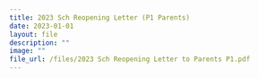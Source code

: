 ```yaml
---
title: 2023 Sch Reopening Letter (P1 Parents)
date: 2023-01-01
layout: file
description: ""
image: ""
file_url: /files/2023 Sch Reopening Letter to Parents P1.pdf
---
```

